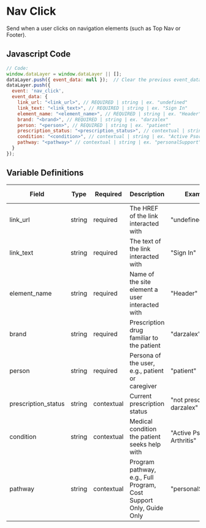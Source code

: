 # Nav Click

Send when a user clicks on navigation elements (such as Top Nav or Footer).

## Javascript Code

```js
// Code:
window.dataLayer = window.dataLayer || [];
dataLayer.push({ event_data: null });  // Clear the previous event_data object.
dataLayer.push({
  event: 'nav_click',
  event_data: {   
    link_url: "<link_url>", // REQUIRED | string | ex. "undefined"
    link_text: "<link_text>", // REQUIRED | string | ex. "Sign In"
    element_name: "<element_name>", // REQUIRED | string | ex. "Header"
    brand: "<brand>", // REQUIRED | string | ex. "darzalex"
    person: "<person>", // REQUIRED | string | ex. "patient"
    prescription_status: "<prescription_status>", // contextual | string | ex. "not prescribed darzalex"
    condition: "<condition>", // contextual | string | ex. "Active Psoriatic Arthritis"
    pathway: "<pathway>" // contextual | string | ex. "personalSupport"
  }
});
```

## Variable Definitions

| Field               | Type    | Required   | Description                                                        | Example                       | Pattern | Min Length | Max Length | Minimum | Maximum | Multiple Of |
|---------------------|---------|------------|--------------------------------------------------------------------|-------------------------------|---------|------------|------------|---------|---------|-------------|
| link_url            | string  | required   | The HREF of the link interacted with                               | "undefined"                   |         |            |            |         |         |             |
| link_text           | string  | required   | The text of the link interacted with                               | "Sign In"                     |         |            |            |         |         |             |
| element_name        | string  | required   | Name of the site element a user interacted with                    | "Header"                      |         |            |            |         |         |             |
| brand               | string  | required   | Prescription drug familiar to the patient                          | "darzalex"                    |         |            |            |         |         |             |
| person              | string  | required   | Persona of the user, e.g., patient or caregiver                    | "patient"                     |         |            |            |         |         |             |
| prescription_status | string  | contextual | Current prescription status                                        | "not prescribed darzalex"     |         |            |            |         |         |             |
| condition           | string  | contextual | Medical condition the patient seeks help with                      | "Active Psoriatic Arthritis"  |         |            |            |         |         |             |
| pathway             | string  | contextual | Program pathway, e.g., Full Program, Cost Support Only, Guide Only | "personalSupport"             |         |            |            |         |         |             |
